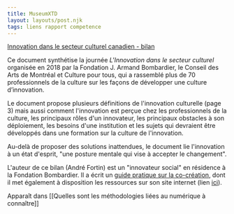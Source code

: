 ```yaml
---
title: MuseumXTD
layout: layouts/post.njk
tags: liens rapport competence
---
```


[Innovation dans le secteur culturel canadien - bilan](https://www.culturepourtous.ca/wp-content/uploads/2018/07/Bilan_culture_innovation_HR_pagin%C3%A9e.pdf)

Ce document synthétise la journée *L'Innovation dans le secteur culturel* organisée en 2018 par la Fondation J. Armand Bombardier, le Conseil des Arts de Montréal et Culture pour tous, qui a rassemblé plus de 70 professionnels de la culture sur les façons de développer une culture d’innovation. 

Le document propose plusieurs définitions de l'innovation culturelle (page 3) mais aussi comment l'innovation est perçue chez les professionnels de la culture, les principaux rôles d'un innovateur, les principaux obstacles à son déploiement, les besoins d'une institution et les sujets qui devraient être développés dans une formation sur la culture de l'innovation. 

Au-delà de proposer des solutions inattendues, le document lie l'innovation à un état d'esprit, "une posture mentale qui vise à accepter le changement". 


L'auteur de ce bilan (André Fortin) est un "innovateur social" en résidence à la Fondation Bombardier. Il a écrit un [guide pratique sur la co-création](https://drive.infomaniak.com/app/drive/131928/files/73739/preview/pdf/74174), dont il met également à disposition les ressources sur son site internet (lien [ici](https://guidecocreation.com/ressources/)). 

Apparaît dans [[Quelles sont les méthodologies liées au numérique à connaître]]